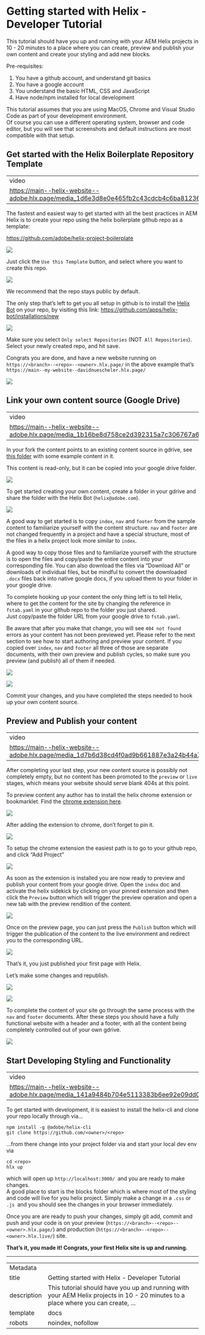 # Getting started with Helix - Developer Tutorial

This tutorial should have you up and running with your AEM Helix projects in 10 - 20 minutes to a place where you can create, preview and publish your own content and create your styling and add new blocks.

Pre-requisites:

1.  You have a github account, and understand git basics
2.  You have a google account
3.  You understand the basic HTML, CSS and JavaScript
4.  Have node/npm installed for local development

This tutorial assumes that you are using MacOS, Chrome and Visual Studio Code as part of your development environment.  
Of course you can use a different operating system, browser and code editor, but you will see that screenshots and default instructions are most compatible with that setup.

## Get started with the Helix Boilerplate Repository Template

<table>
  <tr>
    <td>video</td>
  </tr>
  <tr>
    <td><a href="./media_1d6e3d8e0e465fb2c43cdcb4c6ba8123693c86117.mp4">https://main--helix-website--adobe.hlx.page/media_1d6e3d8e0e465fb2c43cdcb4c6ba8123693c86117.mp4</a></td>
  </tr>
</table>

The fastest and easiest way to get started with all the best practices in AEM Helix is to create your repo using the helix boilerplate github repo as a template:

<https://github.com/adobe/helix-project-boilerplate>

![](./media_165bab297e15a33f4742a4f20d8e0a3c3ba42511a.png?width=750\&format=png\&optimize=medium)

Just click the `Use this Template` button, and select where you want to create this repo.

![](./media_15a342b8fddee4d58a6b5cdda64c13e785525a366.png?width=750\&format=png\&optimize=medium)

We recommend that the repo stays public by default.

The only step that’s left to get you all setup in github is to install the [Helix Bot](https://github.com/apps/helix-bot) on your repo, by visiting this link: <https://github.com/apps/helix-bot/installations/new>

![](./media_15c1f25fc4f11bd34bb63ea9f0c99974be835b484.png?width=750\&format=png\&optimize=medium)

Make sure you select `Only select Repositories` (NOT` All Repositories`).  
Select your newly created repo, and hit save.

Congrats you are done, and have a new website running on `https://<branch>--<repo>--<owner>.hlx.page/` in the above example that’s `https://main--my-website--davidnuescheler.hlx.page/`

![](./media_1ea0bbbcde0c84f710fa79b6a08a2f146935aaa45.png?width=750\&format=png\&optimize=medium)

## Link your own content source (Google Drive)

<table>
  <tr>
    <td>video</td>
  </tr>
  <tr>
    <td><a href="./media_1b16be8d758ce2d392315a7c306767a62516fa831.mp4">https://main--helix-website--adobe.hlx.page/media_1b16be8d758ce2d392315a7c306767a62516fa831.mp4</a></td>
  </tr>
</table>

In your fork the content points to an existing content source in gdrive, see [this folder](https://drive.google.com/drive/folders/1MGzOt7ubUh3gu7zhZIPb7R7dyRzG371j) with some example content in it.

This content is read-only, but it can be copied into your google drive folder.

![](./media_1f81f632a43133455d59aa16af3b48cf1eee5a773.png?width=750\&format=png\&optimize=medium)

To get started creating your own content, create a folder in your gdrive and share the folder with the Helix Bot (`helix@adobe.com`).

![](./media_1a25f536986e81a9ec28e8a67e30ea6dc145e79e0.png?width=750\&format=png\&optimize=medium)

A good way to get started is to copy `index`, `nav` and `footer` from the sample content to familiarize yourself with the content structure. `nav` and `footer` are not changed frequently in a project and have a special structure, most of the files in a helix project look more similar to `index`.

A good way to copy those files and to familiarize yourself with the structure is to open the files and copy/paste the entire content into your corresponding file. You can also download the files via “Download All” or downloads of individual files, but be mindful to convert the downloaded `.docx` files back into native google docs, if you upload them to your folder in your google drive.

To complete hooking up your content the only thing left is to tell Helix, where to get the content for the site by changing the reference in `fstab.yaml` in your github repo to the folder you just shared.  
Just copy/paste the folder URL from your google drive to `fstab.yaml`.

Be aware that after you make that change, you will see `404 not found `errors as your content has not been previewed yet. Please refer to the next section to see how to start authoring and preview your content. If you copied over `index`, `nav` and `footer` all three of those are separate documents, with their own preview and publish cycles, so make sure you preview (and publish) all of them if needed.

![](./media_1e7b9c243af2a857d0a431b20f07aadf2f9bfe562.png?width=750\&format=png\&optimize=medium)

![](./media_19cdf2c1a7b5f93389828aa8de3660d85b7865a9f.png?width=750\&format=png\&optimize=medium)

Commit your changes, and you have completed the steps needed to hook up your own content source.

## Preview and Publish your content

<table>
  <tr>
    <td>video</td>
  </tr>
  <tr>
    <td><a href="./media_1d7b6d38cd4f0ad9b661887e3a24b44a72f7c945e.mp4">https://main--helix-website--adobe.hlx.page/media_1d7b6d38cd4f0ad9b661887e3a24b44a72f7c945e.mp4</a></td>
  </tr>
</table>

After completing your last step, your new content source is possibly not completely empty, but no content has been promoted to the `preview` or `live `stages, which means your website should serve blank 404s at this point.

To preview content any author has to install the helix chrome extension or bookmarklet. Find the [chrome extension here](https://chrome.google.com/webstore/detail/helix-sidekick-beta/ccfggkjabjahcjoljmgmklhpaccedipo).

![](./media_1b86a3e704dd233972cce318e83a6dda44a787c1f.png?width=750\&format=png\&optimize=medium)

After adding the extension to chrome, don’t forget to pin it.

![](./media_1d7c76f6d5d0e2a5df540a25b77a8aefabfcd2e11.png?width=750\&format=png\&optimize=medium)

To setup the chrome extension the easiest path is to go to your github repo, and click “Add Project”

![](./media_158e5a49d59d14ad8f8259665927f11ee18fcae09.png?width=750\&format=png\&optimize=medium)

As soon as the extension is installed you are now ready to preview and publish your content from your google drive. Open the `index` doc and activate the helix sidekick by clicking on your pinned extension and then click the `Preview` button which will trigger the preview operation and open a new tab with the preview rendition of the content.

![](./media_161153232e3285a7eae3c82b903746c36e49ef8cc.png?width=750\&format=png\&optimize=medium)

Once on the preview page, you can just press the `Publish` button which will trigger the publication of the content to the live environment and redirect you to the corresponding URL.

![](./media_19b6d313a098d6d8540a745e9ba4a82b1a2f1b801.png?width=750\&format=png\&optimize=medium)

That’s it, you just published your first page with Helix.

Let’s make some changes and republish.

![](./media_1f6d66a54054c71b66bc67421a131c30d7490114c.png?width=750\&format=png\&optimize=medium)

![](./media_1eba5dc6a44e0bb0b869153ad2b79b1904d5bdc07.png?width=750\&format=png\&optimize=medium)

To complete the content of your site go through the same process with the `nav` and `footer` documents. After these steps you should have a fully functional website with a header and a footer, with all the content being completely controlled out of your own gdrive.

![](./media_172de918ec54e4a5f2267f64f63218b1ef0bf066b.png?width=750\&format=png\&optimize=medium)

## Start Developing Styling and Functionality

<table>
  <tr>
    <td>video</td>
  </tr>
  <tr>
    <td><a href="./media_141a9484b704e5113383b6ee92e09dd0ac352944a.mp4">https://main--helix-website--adobe.hlx.page/media_141a9484b704e5113383b6ee92e09dd0ac352944a.mp4</a></td>
  </tr>
</table>

To get started with development, it is easiest to install the helix-cli and clone your repo locally through via…

```
npm install -g @adobe/helix-cli
git clone https://github.com/<owner>/<repo>
```

…from there change into your project folder via and start your local dev env via

```
cd <repo>
hlx up
```

which will open up `http://localhost:3000/ `and you are ready to make changes.  
A good place to start is the blocks folder which is where most of the styling and code will live for you helix project. Simply make a change in a `.css` or `.js `and you should see the changes in your browser immediately.

Once you are are ready to push your changes, simply git add, commit and push and your code is on your preview (`https://<branch>--<repo>--<owner>.hlx.page/`) and production (`https://<branch>--<repo>--<owner>.hlx.live/`) site.

**That’s it, you made it! Congrats, your first Helix site is up and running.**

---

<table>
  <tr>
    <td colspan="2">Metadata</td>
  </tr>
  <tr>
    <td>title</td>
    <td>Getting started with Helix - Developer Tutorial</td>
  </tr>
  <tr>
    <td>description</td>
    <td>This tutorial should have you up and running with your AEM Helix projects in 10 - 20 minutes to a place where you can create, ...</td>
  </tr>
  <tr>
    <td>template</td>
    <td>docs</td>
  </tr>
  <tr>
    <td>robots</td>
    <td>noindex, nofollow</td>
  </tr>
</table>
